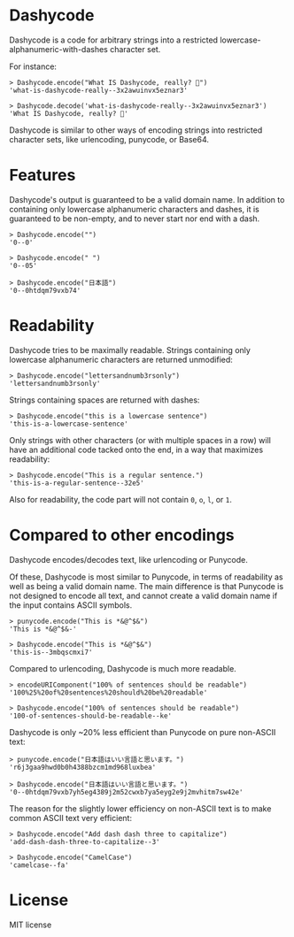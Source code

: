 Dashycode
=========

Dashycode is a code for arbitrary strings into a restricted lowercase-alphanumeric-with-dashes character set.

For instance:

    > Dashycode.encode("What IS Dashycode, really? 🤔")
    'what-is-dashycode-really--3x2awuinvx5eznar3'

    > Dashycode.decode('what-is-dashycode-really--3x2awuinvx5eznar3')
    'What IS Dashycode, really? 🤔'

Dashycode is similar to other ways of encoding strings into restricted character sets, like urlencoding, punycode, or Base64.


# Features

Dashycode's output is guaranteed to be a valid domain name. In addition to containing only lowercase alphanumeric characters and dashes, it is guaranteed to be non-empty, and to never start nor end with a dash.

    > Dashycode.encode("")
    '0--0'

    > Dashycode.encode(" ")
    '0--05'

    > Dashycode.encode("日本語")
    '0--0htdqm79vxb74'


# Readability

Dashycode tries to be maximally readable. Strings containing only lowercase alphanumeric characters are returned unmodified:

    > Dashycode.encode("lettersandnumb3rsonly")
    'lettersandnumb3rsonly'

Strings containing spaces are returned with dashes:

    > Dashycode.encode("this is a lowercase sentence")
    'this-is-a-lowercase-sentence'

Only strings with other characters (or with multiple spaces in a row) will have an additional code tacked onto the end, in a way that maximizes readability:

    > Dashycode.encode("This is a regular sentence.")
    'this-is-a-regular-sentence--32e5'

Also for readability, the code part will not contain `0`, `o`, `l`, or `1`.


# Compared to other encodings

Dashycode encodes/decodes text, like urlencoding or Punycode.

Of these, Dashycode is most similar to Punycode, in terms of readability as well as being a valid domain name. The main difference is that Punycode is not designed to encode all text, and cannot create a valid domain name if the input contains ASCII symbols.

    > punycode.encode("This is *&@^$&")
    'This is *&@^$&-'

    > Dashycode.encode("This is *&@^$&")
    'this-is--3mbqscmxi7'

Compared to urlencoding, Dashycode is much more readable.

    > encodeURIComponent("100% of sentences should be readable")
    '100%25%20of%20sentences%20should%20be%20readable'

    > Dashycode.encode("100% of sentences should be readable")
    '100-of-sentences-should-be-readable--ke'

Dashycode is only ~20% less efficient than Punycode on pure non-ASCII text:

    > punycode.encode("日本語はいい言語と思います。")
    'r6j3gaa9hwd0b0h4388bzcm1md968luxbea'

    > Dashycode.encode("日本語はいい言語と思います。")
    '0--0htdqm79vxb7yh5eg4389j2m52cwxb7ya5eyg2e9j2mvhitm7sw42e'

The reason for the slightly lower efficiency on non-ASCII text is to make common ASCII text very efficient:

    > Dashycode.encode("Add dash dash three to capitalize")
    'add-dash-dash-three-to-capitalize--3'

    > Dashycode.encode("CamelCase")
    'camelcase--fa'


# License

MIT license
